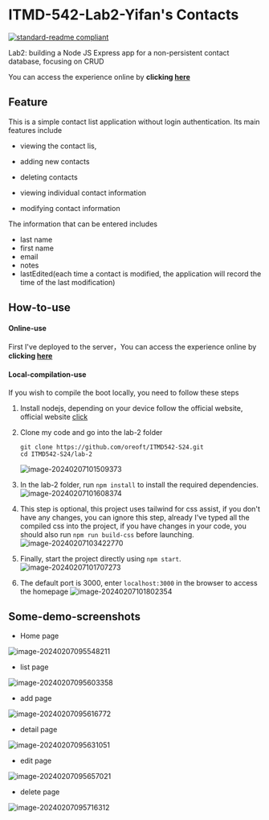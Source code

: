 # ITMD-542-Lab2-Yifan's Contacts

[![standard-readme compliant](https://img.shields.io/badge/readme%20style-standard-brightgreen.svg?style=flat-square)](https://github.com/RichardLitt/standard-readme)

Lab2: building a Node JS Express app for a non-persistent contact database, focusing on CRUD

You can access the experience online by **clicking [here](http://itmd542-lab2-yifan.someget.work/)**

## Feature

This is a simple contact list application without login authentication. Its main features include

- viewing the contact lis,

-  adding new contacts 

- deleting contacts

- viewing individual contact information

- modifying contact information

The information that can be entered includes 

  - last name
  - first name 
  - email
  - notes
  - lastEdited(each time a contact is modified, the application will record the time of the last modification)

## How-to-use

#### Online-use

First I've deployed to the server，You can access the experience online by **clicking [here](http://itmd542-lab2-yifan.someget.work/)**

#### Local-compilation-use

If you wish to compile the boot locally, you need to follow these steps

1. Install nodejs, depending on your device follow the official website, official website [click](https://nodejs.org/en/download/current)

2. Clone my code and go into the lab-2 folder

   ```shell
   git clone https://github.com/oreoft/ITMD542-S24.git
   cd ITMD542-S24/lab-2
   ```
   ![image-20240207101509373](https://mypicgogo.oss-cn-hangzhou.aliyuncs.com/tuchuang202402071015412.png)
   
3. In the lab-2 folder, run `npm install` to install the required dependencies.
![image-20240207101608374](https://mypicgogo.oss-cn-hangzhou.aliyuncs.com/tuchuang202402071016397.png)

4. This step is optional, this project uses tailwind for css assist, if you don't have any changes, you can ignore this step, already I've typed all the compiled css into the project, if you have changes in your code, you should also run `npm run build-css` before launching.
![image-20240207103422770](https://mypicgogo.oss-cn-hangzhou.aliyuncs.com/tuchuang202402071052461.png)

5. Finally, start the project directly using `npm start`.
![image-20240207101707273](https://mypicgogo.oss-cn-hangzhou.aliyuncs.com/tuchuang202402071017297.png)

5. The default port is 3000, enter `localhost:3000` in the browser to access the homepage
![image-20240207101802354](https://mypicgogo.oss-cn-hangzhou.aliyuncs.com/tuchuang202402071018377.png)

## Some-demo-screenshots
- Home page

![image-20240207095548211](https://mypicgogo.oss-cn-hangzhou.aliyuncs.com/tuchuang202402070955254.png)

- list page

![image-20240207095603358](https://mypicgogo.oss-cn-hangzhou.aliyuncs.com/tuchuang202402070956379.png)

- add page

![image-20240207095616772](https://mypicgogo.oss-cn-hangzhou.aliyuncs.com/tuchuang202402070956810.png)

- detail page

![image-20240207095631051](https://mypicgogo.oss-cn-hangzhou.aliyuncs.com/tuchuang202402070956075.png)

- edit page

![image-20240207095657021](https://mypicgogo.oss-cn-hangzhou.aliyuncs.com/tuchuang202402070956042.png)

- delete page

![image-20240207095716312](https://mypicgogo.oss-cn-hangzhou.aliyuncs.com/tuchuang202402070957332.png)
